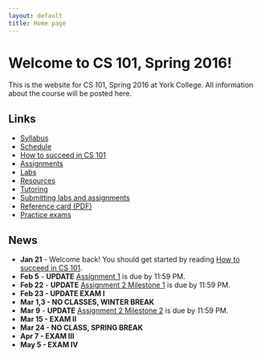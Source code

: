 ```yaml
---
layout: default
title: Home page
---
```


# Welcome to CS 101, Spring 2016!

This is the website for CS 101, Spring 2016 at York College.
All information about the course will be posted here.

## Links

* [Syllabus](syllabus.html)
* [Schedule](schedule.html)
* [How to succeed in CS 101](success.html)
* [Assignments](assign/index.html)
* [Labs](labs/index.html)
* [Resources](resources.html)
* [Tutoring](tutoring.html)
* [Submitting labs and assignments](submitting.html)
* [Reference card (PDF)](refcard.pdf)
* [Practice exams](practice/index.html)

## News

* **Jan 21** - Welcome back!  You should get started by reading [How to succeed in CS 101](success.html).
* **Feb 5** - **UPDATE** [Assignment 1](assign/assign01.html) is due by 11:59 PM.
* **Feb 22** -  **UPDATE** [Assignment 2 Milestone 1](assign/assign02.html) is due by 11:59 PM.
* **Feb 23 -  UPDATE EXAM I**
* **Mar 1,3 - NO CLASSES, WINTER BREAK**
* **Mar 9** -  **UPDATE** [Assignment 2 Milestone 2](assign/assign02.html) is due by 11:59 PM.
* **Mar 15 - EXAM II**
* **Mar 24 - NO CLASS, SPRING BREAK**
* **Apr 7 - EXAM III**
* **May 5 - EXAM IV**

<!--
* **May 5** - The zipfile for [Assignment 6](assign/assign06.html) is missing a file, `submitToMarmoset.pl`, that is required to submit the assignment.  Please copy this file into your `CS101_Assign06` directory from any other CS 101 assignment or lab before you run `make submit`.
* **May 1** - The [Schedule](schedule.html) has been updated with readings for Tuesday, May 5th.
* **Apr 28** - Exam 4 will take place in class on Thursday, May 7th.  A practice exam is available on the [Practice Exams](practice/index.html) page.
* **Apr 28** - The [Schedule](schedule.html) has been updated with a reading assignment for Thursday, April 30th.
* **Apr 22** - The [Schedule](schedule.html) has been modified: on Thursday, April 23rd, we will cover the material in both [Lecture 18](lectures/lecture18.html) and [Lecture 19](lectures/lecture19.html).
* **Apr 20** - [Assignment 6](assign/assign06.html) is due Tuesday, May 5th by 11:59 PM.  It is the final assignment.
* **Apr 9** - The due dates for the milestones for [Assignment 5](assign/assign05.html) have been extended to Monday, April 13th and Monday, April 20th respectively.
* **Apr 1** - [Assignment 5](assign/assign05.html) has two milestones.  Milestone 1 is due Friday, April 10th by 11:59 PM, and Milestone 2 is due Friday, April 17th by 11:59 PM.
* **Mar 31** - Please note that there will be no evening tutoring on Wednesday, April 1st.
* **Mar 30** - Exam 3 will take place in class on Thursday, April 9th.  The exam format will be the same as exams 1 and 2.  A practice exam is available on the [Practice Exams](practice/index.html) page.
* **Mar 17** - [Assignment 4](assign/assign04.html) is due Thursday, Mar 26th by 11:59 PM.
* **Mar 10** - Exam 2 will take place in class on Tuesday, Feb 17th.  The exam will be closed book and closed notes (but you may use the [reference card](refcard.pdf)).  A practice exam is available on the [Practice Exams](practice/index.html) page.
* **Mar 10** - The description of [Assignment 3](assign/assign03.html) has been updated with information about computing the standard deviation.
* **Feb 25** - Due to some unplanned Marmoset downtime, the due date for Milestone 2 of [Assignment 2](assign/assign02.html) has been extended to 11:59 today (Wednesday, Feb 25th.)
* **Feb 24** - [Assignment 3](assign/assign03.html) is due Friday, Mar 13th by 11:59 PM.
* **Feb 5** - Exam 1 will take place in class on Thursday, Feb 12th.  The exam will be closed book and closed notes, but you may use the [reference card](refcard.pdf).  The exam will include both written problems and programming problems.  A practice exam is available on the [Practice Exams](practice/index.html) page.
* **Jan 29** - [Assignment 2](assign/assign02.html) has two milestones, due Wednesday, Feb 11th, and Tuesday, Feb 24th.
* **Jan 27** - [Tutoring](tutoring.html) will start on Wednesday, Jan 28th.
* **Jan 21** - [Assignment 1](assign/assign01.html) is due Monday, Feb 2nd by 11:59 PM.
--->

<!-- vim:set wrap: ­-->
<!-- vim:set linebreak: -->
<!-- vim:set nolist: -->
